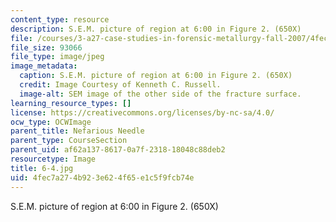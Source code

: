 ```yaml
---
content_type: resource
description: S.E.M. picture of region at 6:00 in Figure 2. (650X)
file: /courses/3-a27-case-studies-in-forensic-metallurgy-fall-2007/4fec7a274b923e624f65e1c5f9fcb74e_6-4.jpg
file_size: 93066
file_type: image/jpeg
image_metadata:
  caption: S.E.M. picture of region at 6:00 in Figure 2. (650X)
  credit: Image Courtesy of Kenneth C. Russell.
  image-alt: SEM image of the other side of the fracture surface.
learning_resource_types: []
license: https://creativecommons.org/licenses/by-nc-sa/4.0/
ocw_type: OCWImage
parent_title: Nefarious Needle
parent_type: CourseSection
parent_uid: af62a137-8617-0a7f-2318-18048c88deb2
resourcetype: Image
title: 6-4.jpg
uid: 4fec7a27-4b92-3e62-4f65-e1c5f9fcb74e
---
```

S.E.M. picture of region at 6:00 in Figure 2. (650X)